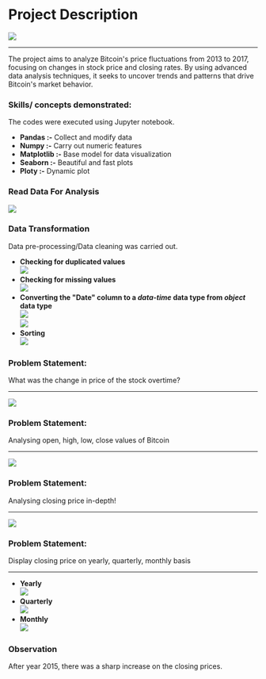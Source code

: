 # Project Description
![](intro.JPG)
_______________________________________________________
The project aims to analyze Bitcoin's price fluctuations from 2013 to 2017, focusing on changes in stock price and closing rates. By using advanced data analysis techniques, it seeks to uncover trends and patterns that drive Bitcoin's market behavior.

### Skills/ concepts demonstrated:<br>

The codes were executed using Jupyter notebook.
- **Pandas :-** Collect and modify data
- **Numpy :-** Carry out numeric features
- **Matplotlib :-** Base model for data visualization
- **Seaborn :-** Beautiful and fast plots
- **Ploty :-** Dynamic plot

### Read Data For Analysis
![](Images/read.JPG)

### Data Transformation
Data pre-processing/Data cleaning was carried out.
- **Checking for duplicated values** <br> ![](Images/duplicate.JPG)
- **Checking for missing values** <br> ![](Images/nulll.JPG)
- **Converting the "Date" column to a _data-time_ data type from _object_ data type** <br> ![](Images/object.JPG) <br> ![](Images/datetime.JPG)
- **Sorting** <br> ![](Images/sort.JPG)
  
### Problem Statement:
What was the change in price of the stock overtime?
_______________________________________________________________________________________
![](Images/ps1.JPG) 

### Problem Statement:
Analysing open, high, low, close values of Bitcoin
___________________________________________________________________________________
![](Images/ps2.JPG) 

### Problem Statement:
Analysing closing price in-depth!
___________________________________________________________________________________
![](Images/ps3.JPG) 

### Problem Statement:
Display closing price on yearly, quarterly, monthly basis
___________________________________________________________________________________
- **Yearly** <br> ![](Images/year.JPG)
- **Quarterly** <br> ![](Images/quarter.JPG)
- **Monthly** <br> ![](Images/month.JPG)

### Observation
After year 2015, there was a sharp increase on the closing prices.
